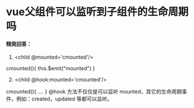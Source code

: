 # vue父组件可以监听到子组件的生命周期吗

#### 精简回答：

1. <child @mounted='cmounted'/>

cmounted(){
    this.$emit("mounted")
}

2. <child @hook:mounted='cmounted'/>


cmounted(){
    ....
}
@hook 方法不仅仅是可以监听 mounted，其它的生命周期事件，例如：created，updated 等都可以监听。
